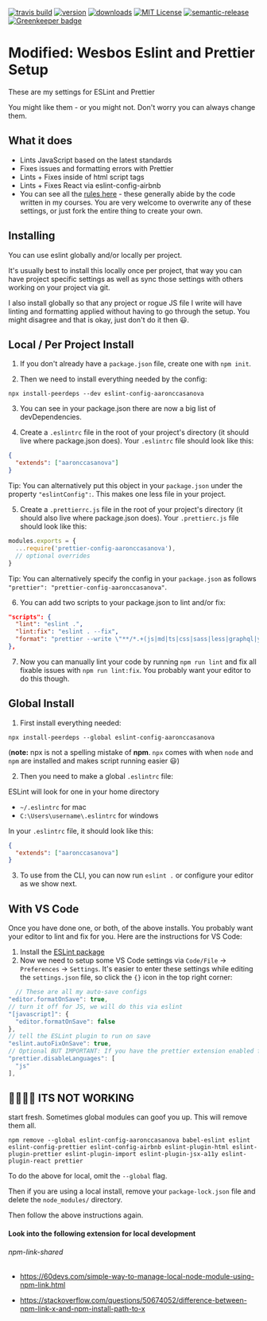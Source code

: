 [![travis build](https://img.shields.io/travis/aaronccasanova/eslint-config-aaronccasanova.svg?style=flat-square)](https://travis-ci.org/aaronccasanova/eslint-config-aaronccasanova)
[![version](https://img.shields.io/npm/v/eslint-config-aaronccasanova.svg?style=flat-square)](http://npm.im/eslint-config-aaronccasanova)
[![downloads](https://img.shields.io/npm/dm/eslint-config-aaronccasanova.svg?style=flat-square)](http://npm-stat.com/charts.html?package=eslint-config-aaronccasanova&from=2019-03-10)
[![MIT License](https://img.shields.io/npm/l/eslint-config-aaronccasanova.svg?style=flat-square)](http://opensource.org/licenses/MIT)
[![semantic-release](https://img.shields.io/badge/%20%20%F0%9F%93%A6%F0%9F%9A%80-semantic--release-e10079.svg?style=flat-square)](https://github.com/semantic-release/semantic-release) [![Greenkeeper badge](https://badges.greenkeeper.io/aaronccasanova/eslint-config-aaronccasanova.svg)](https://greenkeeper.io/)

# Modified: Wesbos Eslint and Prettier Setup

These are my settings for ESLint and Prettier

You might like them - or you might not. Don't worry you can always change them.

## What it does

- Lints JavaScript based on the latest standards
- Fixes issues and formatting errors with Prettier
- Lints + Fixes inside of html script tags
- Lints + Fixes React via eslint-config-airbnb
- You can see all the
  [rules here](https://github.com/aaronccasanova/eslint-config-aaronccasanova/blob/master/.eslintrc.js) -
  these generally abide by the code written in my courses. You are very welcome
  to overwrite any of these settings, or just fork the entire thing to create
  your own.

## Installing

You can use eslint globally and/or locally per project.

It's usually best to install this locally once per project, that way you can
have project specific settings as well as sync those settings with others
working on your project via git.

I also install globally so that any project or rogue JS file I write will have
linting and formatting applied without having to go through the setup. You might
disagree and that is okay, just don't do it then 😃.

## Local / Per Project Install

1. If you don't already have a `package.json` file, create one with `npm init`.

2. Then we need to install everything needed by the config:

```
npx install-peerdeps --dev eslint-config-aaronccasanova
```

3. You can see in your package.json there are now a big list of devDependencies.

4. Create a `.eslintrc` file in the root of your project's directory (it should
   live where package.json does). Your `.eslintrc` file should look like this:

```json
{
  "extends": ["aaronccasanova"]
}
```

Tip: You can alternatively put this object in your `package.json` under the
property `"eslintConfig":`. This makes one less file in your project.

5. Create a `.prettierrc.js` file in the root of your project's directory (it
   should also live where package.json does). Your `.prettierc.js` file should
   look like this:

```javascript
modules.exports = {
  ...require('prettier-config-aaronccasanova'),
  // optional overrides
}
```

Tip: You can alternatively specify the config in your `package.json` as follows
`"prettier": "prettier-config-aaronccasanova"`.

6. You can add two scripts to your package.json to lint and/or fix:

```json
"scripts": {
  "lint": "eslint .",
  "lint:fix": "eslint . --fix",
  "format": "prettier --write \"**/*.+(js|md|ts|css|sass|less|graphql|yml|yaml|scss|json|vue)\""
},
```

7. Now you can manually lint your code by running `npm run lint` and fix all
   fixable issues with `npm run lint:fix`. You probably want your editor to do
   this though.

## Global Install

1. First install everything needed:

```
npx install-peerdeps --global eslint-config-aaronccasanova
```

(**note:** npx is not a spelling mistake of **npm**. `npx` comes with when
`node` and `npm` are installed and makes script running easier 😃)

2. Then you need to make a global `.eslintrc` file:

ESLint will look for one in your home directory

- `~/.eslintrc` for mac
- `C:\Users\username\.eslintrc` for windows

In your `.eslintrc` file, it should look like this:

```json
{
  "extends": ["aaronccasanova"]
}
```

3. To use from the CLI, you can now run `eslint .` or configure your editor as
   we show next.

## With VS Code

Once you have done one, or both, of the above installs. You probably want your
editor to lint and fix for you. Here are the instructions for VS Code:

1. Install the
   [ESLint package](https://marketplace.visualstudio.com/items?itemName=dbaeumer.vscode-eslint)
2. Now we need to setup some VS Code settings via `Code/File` → `Preferences` →
   `Settings`. It's easier to enter these settings while editing the
   `settings.json` file, so click the `{}` icon in the top right corner:

```js
  // These are all my auto-save configs
"editor.formatOnSave": true,
// turn it off for JS, we will do this via eslint
"[javascript]": {
  "editor.formatOnSave": false
},
// tell the ESLint plugin to run on save
"eslint.autoFixOnSave": true,
// Optional BUT IMPORTANT: If you have the prettier extension enabled for other languages like CSS and HTML, turn it off for JS since we are doing it through Eslint already
"prettier.disableLanguages": [
  "js"
],
```

## 🤬🤬🤬🤬 ITS NOT WORKING

start fresh. Sometimes global modules can goof you up. This will remove them
all.

```
npm remove --global eslint-config-aaronccasanova babel-eslint eslint eslint-config-prettier eslint-config-airbnb eslint-plugin-html eslint-plugin-prettier eslint-plugin-import eslint-plugin-jsx-a11y eslint-plugin-react prettier
```

To do the above for local, omit the `--global` flag.

Then if you are using a local install, remove your `package-lock.json` file and
delete the `node_modules/` directory.

Then follow the above instructions again.

#### Look into the following extension for local development

###### npm-link-shared

- https://60devs.com/simple-way-to-manage-local-node-module-using-npm-link.html

- https://stackoverflow.com/questions/50674052/difference-between-npm-link-x-and-npm-install-path-to-x
